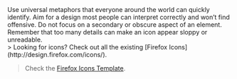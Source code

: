 <div markdown="1" class="grid-2">
Use universal metaphors that everyone around the world can quickly identify. Aim for a design most people can interpret correctly and won’t find offensive. Do not focus on a secondary or obscure aspect of an element. Remember that too many details can make an icon appear sloppy or unreadable.

<div markdown="1">
> Looking for icons? Check out all the existing [Firefox Icons](http://design.firefox.com/icons/).

> Check the [Firefox Icons Template](../resources/icons.html#icons-template).
</div>
</div>